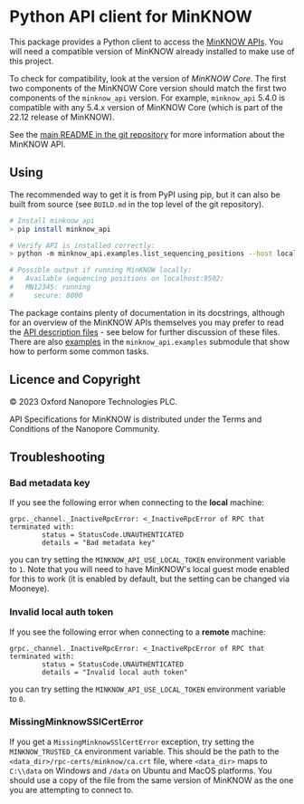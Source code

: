 # Python API client for MinKNOW

This package provides a Python client to access the [MinKNOW APIs][minknow_api]. You will need a
compatible version of MinKNOW already installed to make use of this project.

To check for compatibility, look at the version of *MinKNOW Core*. The first two components of the
MinKNOW Core version should match the first two components of the `minknow_api` version. For
example, `minknow_api` 5.4.0 is compatible with any 5.4.x version of MinKNOW Core (which is part of
the 22.12 release of MinKNOW).

See the [main README in the git repository][readme] for more information about the MinKNOW API.

[minknow_api]: https://github.com/nanoporetech/minknow_api
[readme]: https://github.com/nanoporetech/minknow_api/blob/master/README.md

## Using

The recommended way to get it is from PyPI using pip, but it can also be built from source (see
`BUILD.md` in the top level of the git repository).

```bash
# Install minknow_api
> pip install minknow_api

# Verify API is installed correctly:
> python -m minknow_api.examples.list_sequencing_positions --host localhost

# Possible output if running MinKNOW locally:
#   Available sequencing positions on localhost:9502:
#   MN12345: running
#     secure: 8000
```

The package contains plenty of documentation in its docstrings, although for an overview of the
MinKNOW APIs themselves you may prefer to read the [API description files][api_files] - see below
for further discussion of these files. There are also [examples][examples] in the
`minknow_api.examples` submodule that show how to perform some common tasks.

[api_files]: https://github.com/nanoporetech/minknow_api/tree/master/proto/minknow_api
[examples]: https://github.com/nanoporetech/minknow_api/tree/master/python/minknow_api/examples


## Licence and Copyright

© 2023 Oxford Nanopore Technologies PLC.

API Specifications for MinKNOW is distributed under the Terms and Conditions of the Nanopore
Community.


## Troubleshooting

### Bad metadata key

If you see the following error when connecting to the **local** machine:

```
grpc._channel._InactiveRpcError: <_InactiveRpcError of RPC that terminated with:
        status = StatusCode.UNAUTHENTICATED
        details = "Bad metadata key"
```

you can try setting the `MINKNOW_API_USE_LOCAL_TOKEN` environment variable to `1`. Note that you
will need to have MinKNOW's local guest mode enabled for this to work (it is enabled by default, but
the setting can be changed via Mooneye).

### Invalid local auth token

If you see the following error when connecting to a **remote** machine:

```
grpc._channel._InactiveRpcError: <_InactiveRpcError of RPC that terminated with:
        status = StatusCode.UNAUTHENTICATED
        details = "Invalid local auth token"
```

you can try setting the `MINKNOW_API_USE_LOCAL_TOKEN` environment variable to `0`.

### MissingMinknowSSlCertError

If you get a `MissingMinknowSSlCertError` exception, try setting the `MINKNOW_TRUSTED_CA`
environment variable. This should be the path to the `<data_dir>/rpc-certs/minknow/ca.crt` file,
where `<data_dir>` maps to `C:\\data` on Windows and `/data` on Ubuntu and MacOS platforms.
You should use a copy of the file from the same version of MinKNOW as the one you are
attempting to connect to.

